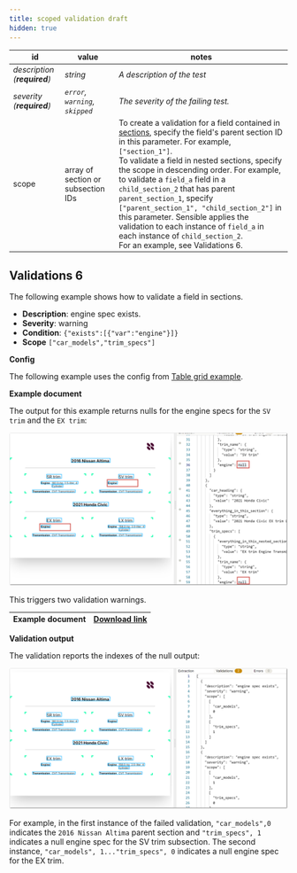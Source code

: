 ```yaml
---
title: scoped validation draft
hidden: true
---
```


| id                           | value                              | notes                                                        |
| ---------------------------- | ---------------------------------- | ------------------------------------------------------------ |
| *description (**required**)* | *string*                           | *A description of the test*                                  |
| *severity (**required**)*    | *`error`, `warning`, `skipped`*    | *The severity of the failing test.*                          |
| scope                        | array of section or subsection IDs | To create a validation for a field contained in [sections](doc:sections), specify the field's parent section ID in this parameter. For example, `["section_1"]`. <br/>To validate a field in nested sections, specify the scope in descending order. For example, to validate a `field_a` field in a  `child_section_2`  that has parent `parent_section_1`, specify  `["parent_section_1", "child_section_2"]`  in this parameter. Sensible applies the validation to each instance of `field_a` in each instance of `child_section_2`.<br/>For an example, see  Validations 6. |

## Validations 6

The following example shows how to validate a field in sections.

- **Description**:  engine spec exists.
- **Severity**: warning
- **Condition**: `{"exists":[{"var":"engine"}]}`
- **Scope** `["car_models","trim_specs"]` 

**Config**

The following example uses the config from  [Table grid example](doc:sections-example-table-grid). 

**Example document**

The output for this example returns nulls for the engine specs for the `SV trim` and the `EX trim`:

![Click to enlarge](https://raw.githubusercontent.com/sensible-hq/sensible-docs/main/readme-sync/assets/v0/images/final/validation_scoped_1.png)

This triggers two validation warnings.

| Example document | [Download link](https://raw.githubusercontent.com/sensible-hq/sensible-docs/main/readme-sync/assets/v0/pdfs/vertical_section_table_grid_fail_scoped_validations.pdf) |
| ---------------- | ------------------------------------------------------------ |

**Validation output**

The validation reports the indexes of the null output:

![Click to enlarge](https://raw.githubusercontent.com/sensible-hq/sensible-docs/main/readme-sync/assets/v0/images/final/validation_scoped.png)

 For example, in the first instance of the failed validation, `"car_models",0` indicates the `2016 Nissan Altima` parent section and `"trim_specs", 1` indicates a null engine spec for the SV trim subsection. The second instance, `"car_models", 1..."trim_specs", 0` indicates a null engine spec for the EX trim.



